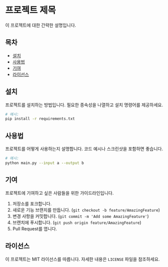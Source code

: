 # 프로젝트 제목

이 프로젝트에 대한 간략한 설명입니다.

## 목차

- [설치](#설치)
- [사용법](#사용법)
- [기여](#기여)
- [라이선스](#라이선스)

## 설치

프로젝트를 설치하는 방법입니다. 필요한 종속성을 나열하고 설치 명령어를 제공하세요.

```bash
# 예시:
pip install -r requirements.txt
```

## 사용법

프로젝트를 어떻게 사용하는지 설명합니다. 코드 예시나 스크린샷을 포함하면 좋습니다.

```bash
# 예시:
python main.py --input a --output b
```

## 기여

프로젝트에 기여하고 싶은 사람들을 위한 가이드라인입니다.

1.  저장소를 포크합니다.
2.  새로운 기능 브랜치를 만듭니다. (`git checkout -b feature/AmazingFeature`)
3.  변경 사항을 커밋합니다. (`git commit -m 'Add some AmazingFeature'`)
4.  브랜치에 푸시합니다. (`git push origin feature/AmazingFeature`)
5.  Pull Request를 엽니다.

## 라이선스

이 프로젝트는 MIT 라이선스를 따릅니다. 자세한 내용은 `LICENSE` 파일을 참조하세요. 
